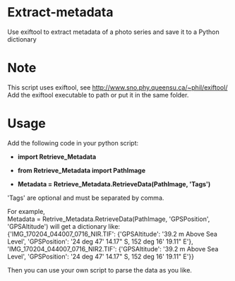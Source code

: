# Extract-metadata
Use exiftool to extract metadata of a photo series and save it to a Python dictionary
# Note
This script uses exiftool, see http://www.sno.phy.queensu.ca/~phil/exiftool/  
Add the exiftool executable to path or put it in the same folder.
# Usage

Add the following code in your python script:  
- **import Retrieve_Metadata**<br />
- **from Retrieve_Metadata import PathImage**<br />

- **Metadata = Retrieve_Metadata.RetrieveData(PathImage, 'Tags')**<br />

'Tags' are optional and must be separated by comma.  
  
For example,  
Metadata = Retrive_Metadata.RetrieveData(PathImage, 'GPSPosition', 'GPSAltitude') will get a dictionary like:  
{'IMG_170204_044007_0716_NIR.TIF': {'GPSAltitude': '39.2 m Above Sea Level',
  'GPSPosition': '24 deg 47\' 14.17" S, 152 deg 16\' 19.11" E'},  
 'IMG_170204_044007_0716_NIR2.TIF': {'GPSAltitude': '39.2 m Above Sea Level',
  'GPSPosition': '24 deg 47\' 14.17" S, 152 deg 16\' 19.11" E'}}  
  
Then you can use your own script to parse the data as you like.
